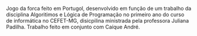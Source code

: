 Jogo da forca feito em Portugol, desenvolvido em função de um trabalho da disciplina Algoritimos e Lógica de Programação no primeiro ano do curso de informática no CEFET-MG, disicpilina ministrada pela professora Juliana Padilha. Trabalho feito em conjunto com Caíque André.
